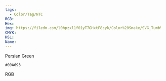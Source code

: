 ```yaml
---
tags:
  - Color/Tag/NTC
RGB:
Hex:
img: https://filedn.com/l0hpzxl1f01yT7GHxtF8cyk/Color%20Snake/SVG_Tumb%20Mass%20No%20Name/00A693.svg
CMYK:
HSL:
Name:
---
```

Persian Green
```palette
#00A693
```
RGB
